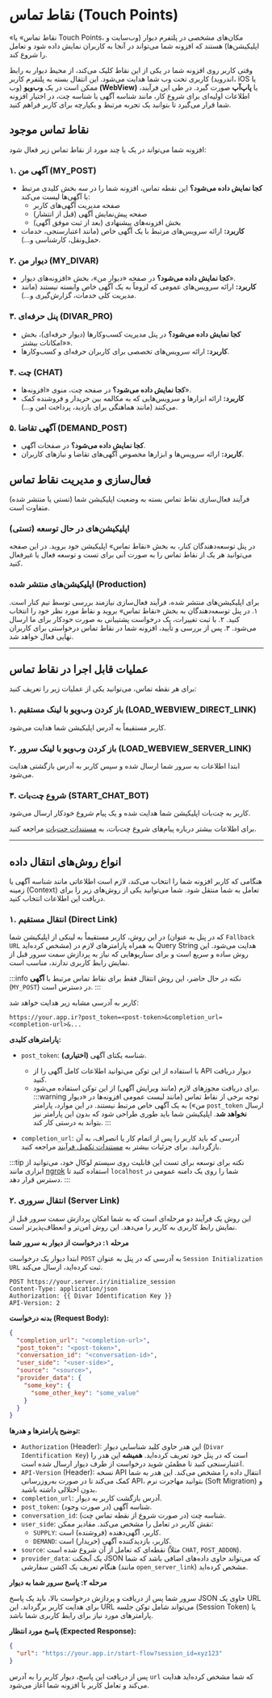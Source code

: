 # نقاط تماس (Touch Points)

«نقاط تماس» یا Touch Points، مکان‌های مشخصی در پلتفرم دیوار (وب‌سایت و اپلیکیشن‌ها) هستند که افزونه شما می‌تواند در آنجا به کاربران نمایش داده شود و تعامل را شروع کند.

وقتی کاربر روی افزونه شما در یکی از این نقاط کلیک می‌کند، از محیط دیوار به رابط کاربری تحت وب شما هدایت می‌شود. این انتقال بسته به پلتفرم کاربر (اندروید، iOS یا وب) ممکن است در یک **وب‌ویو (WebView)** یا **پاپ‌آپ** صورت گیرد. در طی این فرآیند، اطلاعات اولیه‌ای برای شروع کار، مانند شناسه آگهی یا شناسه چت، در اختیار افزونه شما قرار می‌گیرد تا بتوانید یک تجربه مرتبط و یکپارچه برای کاربر فراهم کنید.

## نقاط تماس موجود

افزونه شما می‌تواند در یک یا چند مورد از نقاط تماس زیر فعال شود:

### ۱. آگهی من (MY_POST)

- **کجا نمایش داده می‌شود؟** این نقطه تماس، افزونه شما را در سه بخش کلیدی مرتبط با آگهی‌ها لیست می‌کند:
  - صفحه مدیریت آگهی‌های کاربر
  - صفحه پیش‌نمایش آگهی (قبل از انتشار)
  - بخش افزونه‌های پیشنهادی (بعد از ثبت موفق آگهی)
- **کاربرد:** ارائه سرویس‌های مرتبط با یک آگهی خاص (مانند اعتبارسنجی، خدمات حمل‌ونقل، کارشناسی و...).

### ۲. دیوار من (MY_DIVAR)

- **کجا نمایش داده می‌شود؟** در صفحه «دیوار من»، بخش «افزونه‌های دیوار».
- **کاربرد:** ارائه سرویس‌های عمومی که لزوماً به یک آگهی خاص وابسته نیستند (مانند مدیریت کلی خدمات، گزارش‌گیری و...).

### ۳. پنل حرفه‌ای (DIVAR_PRO)

- **کجا نمایش داده می‌شود؟** در پنل مدیریت کسب‌وکارها (دیوار حرفه‌ای)، بخش «امکانات بیشتر».
- **کاربرد:** ارائه سرویس‌های تخصصی برای کاربران حرفه‌ای و کسب‌وکارها.

### ۴. چت (CHAT)

- **کجا نمایش داده می‌شود؟** در صفحه چت، منوی «افزونه‌ها».
- **کاربرد:** ارائه ابزارها و سرویس‌هایی که به مکالمه بین خریدار و فروشنده کمک می‌کنند (مانند هماهنگی برای بازدید، پرداخت امن و...).

### ۵. آگهی تقاضا (DEMAND_POST)

- **کجا نمایش داده می‌شود؟** در صفحات آگهی‌.
- **کاربرد:** ارائه سرویس‌ها و ابزارها مخصوص آگهی‌های تقاضا و نیازهای کاربران.

## فعال‌سازی و مدیریت نقاط تماس

فرآیند فعال‌سازی نقاط تماس بسته به وضعیت اپلیکیشن شما (تستی یا منتشر شده) متفاوت است.

### اپلیکیشن‌های در حال توسعه (تستی)

در پنل توسعه‌دهندگان کنار، به بخش «نقاط تماس» اپلیکیشن خود بروید. در این صفحه می‌توانید هر یک از نقاط تماس را به صورت آنی برای تست و توسعه فعال یا غیرفعال کنید.

### اپلیکیشن‌های منتشر شده (Production)

برای اپلیکیشن‌های منتشر شده، فرآیند فعال‌سازی نیازمند بررسی توسط تیم کنار است.
۱. در پنل توسعه‌دهندگان به بخش «نقاط تماس» بروید و نقاط مورد نظر خود را انتخاب کنید.
۲. با ثبت تغییرات، یک درخواست پشتیبانی به صورت خودکار برای ما ارسال می‌شود.
۳. پس از بررسی و تأیید، افزونه شما در نقاط تماس درخواستی برای کاربران نهایی فعال خواهد شد.

---

## عملیات قابل اجرا در نقاط تماس

برای هر نقطه تماس، می‌توانید یکی از عملیات زیر را تعریف کنید:

### ۱. باز کردن وب‌ویو با لینک مستقیم (LOAD_WEBVIEW_DIRECT_LINK)
کاربر مستقیماً به آدرس اپلیکیشن شما هدایت می‌شود.

### ۲. باز کردن وب‌ویو با لینک سرور (LOAD_WEBVIEW_SERVER_LINK) 
ابتدا اطلاعات به سرور شما ارسال شده و سپس کاربر به آدرس بازگشتی هدایت می‌شود.

### ۳. شروع چت‌بات (START_CHAT_BOT)
کاربر به چت‌بات اپلیکیشن شما هدایت شده و یک پیام شروع خودکار ارسال می‌شود.

برای اطلاعات بیشتر درباره پیام‌های شروع چت‌بات، به [مستندات چت‌بات](../chat/chatbot_conversations.md) مراجعه کنید.

---

## انواع روش‌های انتقال داده

هنگامی که کاربر افزونه شما را انتخاب می‌کند، لازم است اطلاعاتی مانند شناسه آگهی یا زمینه (Context) تعامل به شما منتقل شود. شما می‌توانید یکی از روش‌های زیر را برای دریافت این اطلاعات انتخاب کنید.

### ۱. انتقال مستقیم (Direct Link)

در این روش، کاربر مستقیماً به لینکی از اپلیکیشن شما (که در پنل به عنوان `Fallback URL` مشخص کرده‌اید) به همراه پارامترهای لازم در Query String هدایت می‌شود. این روش ساده و سریع است و برای سناریوهایی که نیاز به پردازش سمت سرور قبل از نمایش رابط کاربری ندارند، مناسب است.

:::info نکته
در حال حاضر، این روش انتقال فقط برای نقاط تماس مرتبط با **آگهی** (`MY_POST`) در دسترس است.
:::

کاربر به آدرسی مشابه زیر هدایت خواهد شد:

```http
https://your.app.ir?post_token=<post-token>&completion_url=<completion-url>&...
```

**پارامترهای کلیدی:**

- `post_token`: **(اختیاری)** شناسه یکتای آگهی.
  - با استفاده از این توکن می‌توانید اطلاعات کامل آگهی را از API دیوار دریافت کنید.
  - برای دریافت مجوزهای لازم (مانند ویرایش آگهی) از این توکن استفاده می‌شود.
    :::warning توجه
    برخی از نقاط تماس (مانند لیست عمومی افزونه‌ها در «دیوار من») به یک آگهی خاص مرتبط نیستند. در این موارد، پارامتر `post_token` ارسال **نخواهد شد**. اپلیکیشن شما باید طوری طراحی شود که بدون این پارامتر نیز بتواند به درستی کار کند.
    :::
    
- `completion_url`: آدرسی که باید کاربر را پس از اتمام کار یا انصراف، به آن بازگردانید. برای جزئیات بیشتر به [مستندات تکمیل فرآیند](./completion) مراجعه کنید.

:::tip نکته برای توسعه
برای تست این قابلیت روی سیستم لوکال خود، می‌توانید از ابزاری مانند [ngrok](https://ngrok.com/) استفاده کنید تا `localhost` شما را روی یک دامنه عمومی در دسترس قرار دهد.
:::

### ۲. انتقال سروری (Server Link)

این روش یک فرآیند دو مرحله‌ای است که به شما امکان پردازش سمت سرور قبل از نمایش رابط کاربری به کاربر را می‌دهد. این روش امن‌تر و انعطاف‌پذیرتر است.

**مرحله ۱: درخواست از دیوار به سرور شما**

ابتدا دیوار یک درخواست `POST` به آدرسی که در پنل به عنوان `Session Initialization URL` ثبت کرده‌اید، ارسال می‌کند.

```http
POST https://your.server.ir/initialize_session
Content-Type: application/json
Authorization: {{ Divar Identification Key }}
API-Version: 2
```

**بدنه درخواست (Request Body):**

```json
{
  "completion_url": "<completion-url>",
  "post_token": "<post-token>",
  "conversation_id": "<conversation-id>",
  "user_side": "<user-side>",
  "source": "<source>",
  "provider_data": {
    "some_key": {
      "some_other_key": "some_value"
    }
  }
}
```

**توضیح پارامترها و هدرها:**

- `Authorization` (Header): این هدر حاوی کلید شناسایی دیوار (`Divar Identification Key`) است که در پنل خود تعریف کرده‌اید. **همیشه** این هدر را اعتبارسنجی کنید تا مطمئن شوید درخواست از طرف دیوار ارسال شده است.
- `API-Version` (Header): نسخه API انتقال داده را مشخص می‌کند. این هدر به شما کمک می‌کند تا در صورت به‌روزرسانی API، بتوانید مهاجرت نرم (Soft Migration) و بدون اختلالی داشته باشید.
- `completion_url`: آدرس بازگشت کاربر به دیوار.
- `post_token`: شناسه آگهی (در صورت وجود).
- `conversation_id`: شناسه چت (در صورت شروع از نقطه تماس چت).
- `user_side`: نقش کاربر در تعامل را مشخص می‌کند. مقادیر ممکن:
  - `SUPPLY`: کاربر، آگهی‌دهنده (فروشنده) است.
  - `DEMAND`: کاربر، بازدیدکننده آگهی (خریدار) است.
- `source`: نقطه‌ای که تعامل از آن شروع شده است (مثلاً `CHAT`, `POST_ADDON`).
- `provider_data`: یک آبجکت JSON که می‌تواند حاوی داده‌های اضافی باشد که شما هنگام تعریف یک اکشن سفارشی (مانند `open_server_link`) مشخص کرده‌اید.

**مرحله ۲: پاسخ سرور شما به دیوار**

سرور شما پس از دریافت و پردازش درخواست بالا، باید یک پاسخ JSON حاوی یک URL برای هدایت کاربر برگرداند. این URL می‌تواند شامل توکن جلسه (Session Token) یا پارامترهای مورد نیاز برای رابط کاربری شما باشد.

**پاسخ مورد انتظار (Expected Response):**

```json
{
  "url": "https://your.app.ir/start-flow?session_id=xyz123"
}
```

پس از دریافت این پاسخ، دیوار کاربر را به آدرس `url` که شما مشخص کرده‌اید هدایت می‌کند و تعامل کاربر با افزونه شما آغاز می‌شود.
